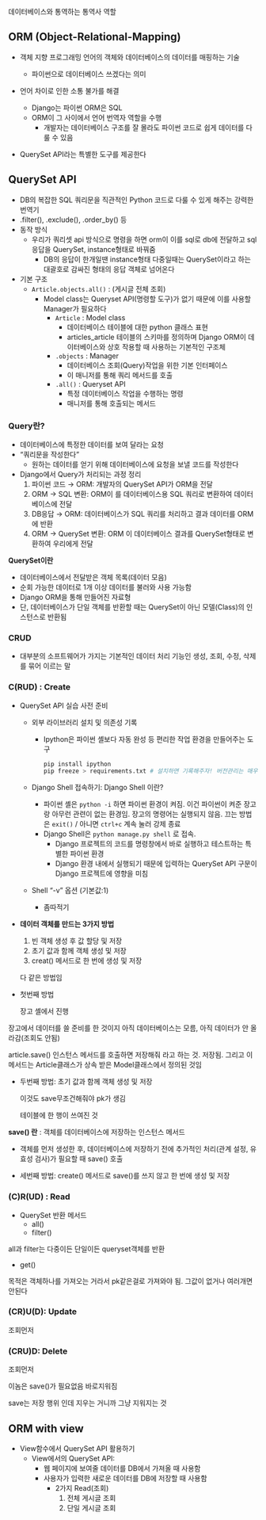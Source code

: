 데이터베이스와 통역하는 통역사 역할

## ORM (Object-Relational-Mapping)

- 객체 지향 프로그래밍 언어의 객체와 데이터베이스의 데이터를 매핑하는 기술
    - 파이썬으로 데이터베이스 쓰겠다는 의미

- 언어 차이로 인한 소통 불가를 해결
    - Django는 파이썬 ORM은 SQL
    - ORM이 그 사이에서 언어 번역자 역할을 수행
        - 개발자는 데이터베이스 구조를 잘 몰라도 파이썬 코드로 쉽게 데이터를 다룰 수 있음

- QuerySet API라는 특별한 도구를 제공한다

## QuerySet API

- DB의 복잡한 SQL 쿼리문을 직관적인 Python 코드로 다룰 수 있게 해주는 강력한 번역기
- .filter(), .exclude(), .order_by() 등
- 동작 방식
    - 우리가 쿼리셋 api 방식으로 명령을 하면 orm이 이를 sql로 db에 전달하고 sql응답을 QuerySet, instance형태로 바꿔줌
        - DB의 응답이 한개일땐 instance형태 다중일때는 QuerySet이라고 하는 대괄호로 감싸진 형태의 응답 객체로 넘어온다
- 기본 구조
    - `Article.objects.all()` : (게시글 전체 조회)
        - Model class는 Queryset API(명령할 도구)가 없기 때문에 이를 사용할 Manager가 필요하다
            - `Article` : Model class
                - 데이터베이스 테이블에 대한 python 클래스 표현
                - articles_article 테이블의 스키마를 정의하며 Django ORM이 데이터베이스와 상호 작용할 때 사용하는 기본적인 구조체
            - `.objects` : Manager
                - 데이터베이스 조회(Query)작업을 위한 기본 인터페이스
                - 이 매니저를 통해 쿼리 메서드를 호출
            - `.all()` : Queryset API
                - 특정 데이터베이스 작업을 수행하는 명령
                - 매니저를 통해 호출되는 메서드
    

### Query란?

- 데이터베이스에 특정한 데이터를 보여 달라는 요청
- “쿼리문을 작성한다”
    - 원하는 데이터를 얻기 위해 데이터베이스에 요청을 보낼 코드를 작성한다
- Django에서 Query가 처리되는 과정 정리
    1. 파이썬 코드 → ORM: 개발자의 QuerySet API가 ORM을 전달
    2. ORM → SQL 변환: ORM이 를 데이터베이스용 SQL 쿼리로 변환하여 데이터베이스에 전달
    3. DB응답 → ORM: 데이터베이스가 SQL 쿼리를 처리하고 결과 데이터를 ORM에 반환
    4. ORM → QuerySet 변환: ORM 이 데이터베이스 결과를 QuerySet형태로 변환하여 우리에게 전달 

**QuerySet이란**

- 데이터베이스에서 전달받은 객체 목록(데이터 모음)
- 순회 가능한 데이터로 1개 이상 데이터를 불러와 사용 가능함
- Django ORM을 통해 만들어진 자료형
- 단, 데이터베이스가 단일 객체를 반환할 때는 QuerySet이 아닌 모델(Class)의 인스턴스로 반환됨

### CRUD

- 대부분의 소프트웨어가 가지는 기본적인 데이터 처리 기능인 생성, 조회, 수정, 삭제를 묶어 이르는 말

### C(RUD) : Create

- QuerySet API 실습 사전 준비
    - 외부 라이브러리 설치 및 의존성 기록
        - Ipython은 파이썬 셸보다 자동 완성 등 편리한 작업 환경을 만들어주는 도구
            
            ```bash
            pip install ipython
            pip freeze > requirements.txt # 설치하면 기록해주자! 버전관리는 매우 중요 
            ```
            
    - Django Shell 접속하기: Django Shell 이란?
        - 파이썬 셸은  `python -i` 하면 파이썬 환경이 켜짐. 이건 파이썬이 켜준 장고랑 아무런 관련이 없는 환경임. 장고의 명령어는 실행되지 않음. 끄는 방법은 `exit()` / 아니면  `ctrl+c` 계속 눌러 강제 종료
        - Django Shell은 `python manage.py shell` 로 접속.
            - Django 프로젝트의 코드를 명령창에서 바로 실행하고 테스트하는 특별한 파이썬 환경
            - Django 환경 내에서 실행되기 때문에 입력하는 QuerySet API 구문이 Django 프로젝트에 영향을 미침
    - Shell “-v” 옵션 (기본값:1)
        - 좀따적기

- **데이터 객체를 만드는 3가지 방법**
    1. 빈 객체 생성 후 값 할당 및 저장
    2. 초기 값과 함께 객체 생성 및 저장
    3. creat() 메서드로 한 번에 생성 및 저장
    
    다 같은 방법임
    

- 첫번째 방법
    
    장고 셸에서 진행
    

장고에서 데이터를 쓸 준비를 한 것이지 아직 데이터베이스는 모름, 아직 데이터가 안 올라감(조회도 안됨)

article.save() 인스턴스 메서드를 호출하면 저장해줘 라고 하는 것. 저장됨. 그리고 이 메서드는 Article클래스가 상속 받은 Model클래스에서 정의된 것임 

- 두번째 방법: 초기 값과 함께 객체 생성 및 저장
    
    이것도 save무조건해줘야 pk가 생김
    
    테이블에 한 행이 쓰여진 것
    

**save() 란** : 객체를 데이터베이스에 저장하는 인스턴스 메서드

- 객체를 먼저 생성한 후, 데이터베이스에 저장하기 전에 추가적인 처리(관계 설정, 유효성 검사)가 필요할 때 save() 호출

- 세번째 방법: create() 메서드로 save()를 쓰지 않고 한 번에 생성 및 저장

### (C)R(UD) : Read

- QuerySet 반환 메서드
    - all()
    - filter()

all과 filter는 다중이든 단일이든 queryset객체를 반환

- get()

목적은 객체하나를 가져오는 거라서 pk같은걸로 가져와야 됨. 그값이 없거나 여러개면 안된다

### (CR)U(D): Update

조회먼저

### (CRU)D: Delete

조회먼저 

이놈은 save()가 필요없음 바로지워짐 

save는 저장 행위 인데 지우는 거니까 그냥 지워지는 것  

## ORM with view

- View함수에서 QuerySet API 활용하기
    - View에서의 QuerySet API:
        - 웹 페이지에 보여줄 데이터를 DB에서 가져올 때 사용함
        - 사용자가 입력한 새로운 데이터를 DB에 저장할 때 사용함
            - 2가지 Read(조회)
                1. 전체 게시글 조회
                2. 단일 게시글 조회
